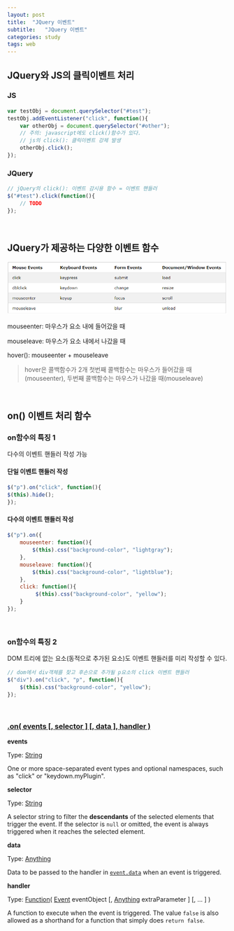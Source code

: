 ```yaml
---
layout: post
title:  "JQuery 이벤트"
subtitle:   "JQuery 이벤트"
categories: study
tags: web
---
```


## JQuery와 JS의 클릭이벤트 처리

### JS
```javascript
var testObj = document.querySelector("#test");
testObj.addEventListener("click", function(){
	var otherObj = document.querySelector("#other");
	// 주의: javascript에도 click()함수가 있다.
	// js의 click(): 클릭이벤트 강제 발생
	otherObj.click();
});
```

### JQuery
```javascript
// jQuery의 click(): 이벤트 감시용 함수 = 이벤트 핸들러
$("#test").click(function(){
	// TODO
});
```
<br/>

## JQuery가 제공하는 다양한 이벤트 함수

![jQuery event](https://github.com/ette9844/writing_md/blob/master/imgs/jquery_event.PNG?raw=true)

mouseenter: 마우스가 요소 내에 들어갔을 때

mouseleave: 마우스가 요소 내에서 나갔을 때

hover(): mouseenter + mouseleave
>hover은 콜백함수가 2개
>첫번째 콜백함수는 마우스가 들어갔을 때(mouseenter), 
>두번째 콜백함수는 마우스가 나갔을 때(mouseleave)


<br/>

## on() 이벤트 처리 함수

### on함수의 특징 1
다수의 이벤트 핸들러 작성 가능

#### 단일 이벤트 핸들러 작성

```javascript
$("p").on("click", function(){  
$(this).hide();  
});
```
#### 다수의 이벤트 핸들러 작성
```javascript
$("p").on({  
	mouseenter: function(){  
		$(this).css("background-color", "lightgray");  
	},  
	mouseleave: function(){  
		$(this).css("background-color", "lightblue");  
	},  
	click: function(){  
		 $(this).css("background-color", "yellow");  
	}  
});
```
<br/>

### on함수의 특징 2
DOM 트리에 없는 요소(동적으로 추가된 요소)도 이벤트 핸들러를 미리 작성할 수 있다.

```javascript
// dom에서 div객체를 찾고 후손으로 추가될 p요소의 click 이벤트 핸들러
$("div").on("click", "p", function(){
	$(this).css("background-color", "yellow");
});
```

<br/>

### [.on( events [, selector ] [, data ], handler )](https://api.jquery.com/on/#on-events-selector-data-handler)
**events**

Type:  [String](http://api.jquery.com/Types/#String)

One or more space-separated event types and optional namespaces, such as "click" or "keydown.myPlugin".

**selector**

Type:  [String](http://api.jquery.com/Types/#String)

A selector string to filter the **descendants** of the selected elements that trigger the event. If the selector is  `null`  or omitted, the event is always triggered when it reaches the selected element.

**data**
    
Type:  [Anything](http://api.jquery.com/Types/#Anything)
    
Data to be passed to the handler in  [`event.data`](https://api.jquery.com/event.data/)  when an event is triggered.
    
**handler**
    
Type:  [Function](http://api.jquery.com/Types/#Function)(  [Event](http://api.jquery.com/Types/#Event)  eventObject [,  [Anything](http://api.jquery.com/Types/#Anything)  extraParameter ] [, ... ] )
    
A function to execute when the event is triggered. The value  `false`  is also allowed as a shorthand for a function that simply does  `return false`.
    
    

<!--stackedit_data:
eyJoaXN0b3J5IjpbLTYzMzUzNjk4OCwtNzI3MTI2MjQ5LC0xMz
M0NzY1OTMsLTY5NTE4NDMzN119
-->